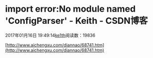 # import error:No module named 'ConfigParser' - Keith - CSDN博客





2017年01月16日 19:49:14[ke1th](https://me.csdn.net/u012436149)阅读数：19836








[http://www.aichengxu.com/diannao/68741.htm](http://www.aichengxu.com/diannao/68741.htm)



